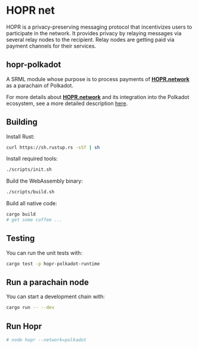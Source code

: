 # HOPR net

HOPR is a privacy-preserving messaging protocol that incentivizes users to participate in the network. It provides privacy by relaying messages via several relay nodes to the recipient. Relay nodes are getting paid via payment channels for their services.

## hopr-polkadot

A SRML module whose purpose is to process payments of **[HOPR.network](https://hopr.network)** as a parachain of Polkadot.

For more details about **[HOPR.network](https://hopr.network)** and its integration into the Polkadot ecosystem, see a more detailed description [here](https://github.com/validitylabs/HOPR-PL-Substrate/blob/master/README.md).

## Building

Install Rust:

```bash
curl https://sh.rustup.rs -sSf | sh
```

Install required tools:

```bash
./scripts/init.sh
```

Build the WebAssembly binary:

```bash
./scripts/build.sh
```

Build all native code:

```bash
cargo build
# get some coffee ...
```

## Testing

You can run the unit tests with:

```bash
cargo test -p hopr-polkadot-runtime
```

## Run a parachain node

You can start a development chain with:

```bash
cargo run -- --dev
```

## Run Hopr

```bash
# node hopr --network=polkadot
```
